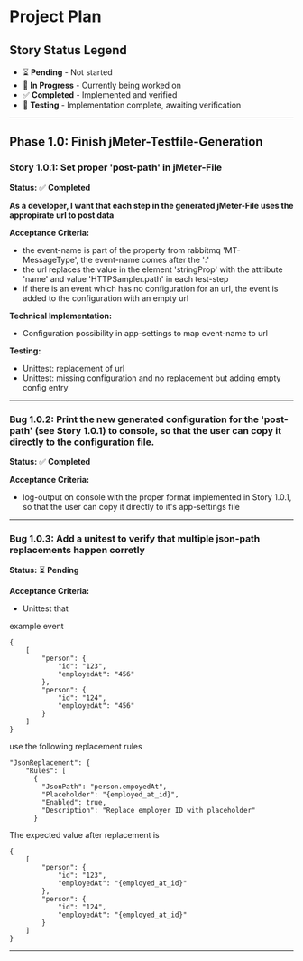 # Project Plan

## Story Status Legend
- ⏳ **Pending** - Not started
- 🔄 **In Progress** - Currently being worked on  
- ✅ **Completed** - Implemented and verified
- 🧪 **Testing** - Implementation complete, awaiting verification

---

## Phase 1.0: Finish jMeter-Testfile-Generation

### Story 1.0.1: Set proper 'post-path' in jMeter-File
**Status:** ✅ **Completed**

**As a developer, I want that each step in the generated jMeter-File uses the appropirate url to post data**

**Acceptance Criteria:**
- the event-name is part of the property from rabbitmq 'MT-MessageType', the event-name comes after the ':'
- the url replaces the value in the element 'stringProp' with the attribute 'name' and value 'HTTPSampler.path' in each test-step
- if there is an event which has no configuration for an url, the event is added to the configuration with an empty url

**Technical Implementation:**
- Configuration possibility in app-settings to map event-name to url

**Testing:**
- Unittest: replacement of url
- Unittest: missing configuration and no replacement but adding empty config entry

---

### Bug 1.0.2: Print the new generated configuration for the 'post-path' (see Story 1.0.1) to console, so that the user can copy it directly to the configuration file.
**Status:** ✅ **Completed**

**Acceptance Criteria:**
- log-output on console with the proper format implemented in Story 1.0.1, so that the user can copy it directly to it's app-settings file

---

### Bug 1.0.3: Add a unitest to verify that multiple json-path replacements happen corretly
**Status:** ⏳ **Pending**

**Acceptance Criteria:**
- Unittest that 

example event
```
{
    [
        "person": {
            "id": "123",
            "employedAt": "456"
        },
        "person": {
            "id": "124",
            "employedAt": "456"
        }
    ]
}
```
use the following replacement rules
```
"JsonReplacement": {
    "Rules": [
      {
        "JsonPath": "person.empoyedAt",
        "Placeholder": "{employed_at_id}",
        "Enabled": true,
        "Description": "Replace employer ID with placeholder"
      }
```
The expected value after replacement is
```
{
    [
        "person": {
            "id": "123",
            "employedAt": "{employed_at_id}"
        },
        "person": {
            "id": "124",
            "employedAt": "{employed_at_id}"
        }
    ]
}
```
---